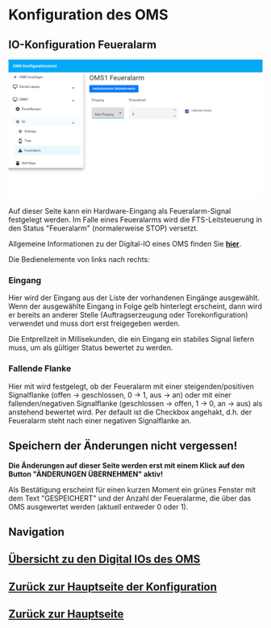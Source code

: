# Konfiguration des OMS
## IO-Konfiguration Feueralarm
![Feueralarm](./iofire.PNG?raw=true "Feueralarm konfigurieren")

Auf dieser Seite kann ein Hardware-Eingang als Feueralarm-Signal festgelegt werden. Im Falle eines Feueralarms wird die FTS-Leitsteuerung in den Status "Feueralarm" (normalerweise STOP) versetzt.

Allgemeine Informationen zu der Digital-IO eines OMS finden Sie [**hier**](./configuration_iogeneral.md).

Die Bedienelemente von links nach rechts:

### Eingang
Hier wird der Eingang aus der Liste der vorhandenen Eingänge ausgewählt. Wenn der ausgewählte Eingang in Folge gelb hinterlegt erscheint, dann wird er bereits an anderer Stelle (Auftragserzeugung oder Torekonfiguration) verwendet und muss dort erst freigegeben werden.

Die Entprellzeit in Millisekunden, die ein Eingang ein stabiles Signal liefern muss, um als gültiger Status bewertet zu werden. 

### Fallende Flanke
Hier mit wird festgelegt, ob der Feueralarm mit einer steigenden/positiven Signalflanke (offen -> geschlossen, 0 -> 1, aus -> an) oder mit einer fallenden/negativen Signalflanke (geschlossen -> offen, 1 -> 0, an -> aus) als anstehend bewertet wird. Per default ist die Checkbox angehakt, d.h. der Feueralarm steht nach einer negativen Signalflanke an.

## Speichern der Änderungen nicht vergessen!

**Die Änderungen auf dieser Seite werden erst mit einem Klick auf den Button "ÄNDERUNGEN ÜBERNEHMEN" aktiv!**

Als Bestätigung erscheint für einen kurzen Moment ein grünes Fenster mit dem Text "GESPEICHERT" und der Anzahl der Feueralarme, die über das OMS ausgewertet werden (aktuell entweder 0 oder 1).

## Navigation
## [Übersicht zu den Digital IOs des OMS](./configuration_iogeneral.md)
## [Zurück zur Hauptseite der Konfiguration](./configuration_main.md)
## [Zurück zur Hauptseite](../README.md)